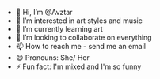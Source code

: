 - 👋 Hi, I’m @Avztar
- 👀 I’m interested in art styles and music
- 🌱 I’m currently learning art 
- 💞️ I’m looking to collaborate on everything
- 📫 How to reach me - send me an email
- 😄 Pronouns: She/ Her
- ⚡ Fun fact: I'm mixed and I'm so funny

<!---
Avztar/Avztar is a ✨ special ✨ repository because its `README.md` (this file) appears on your GitHub profile.
You can click the Preview link to take a look at your changes.
--->
